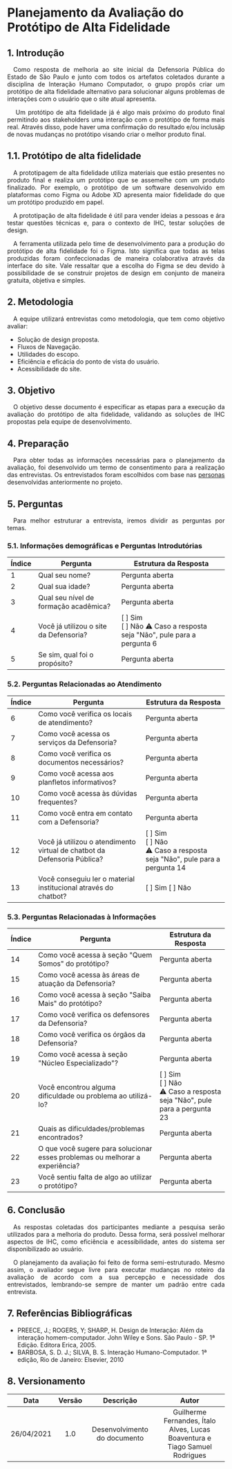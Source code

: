 # Planejamento da Avaliação do Protótipo de Alta Fidelidade

## 1. Introdução
<p style='text-align:justify'>&emsp;Como resposta de melhoria ao site inicial da Defensoria Pública do Estado de São Paulo e junto com todos os artefatos coletados durante a disciplina de Interação Humano Computador, o grupo propôs criar um protótipo de alta fidelidade alternativo para solucionar alguns problemas de interações com o usuário que o site atual apresenta.</p>

<p style='text-align:justify'>&emsp; Um protótipo de alta fidelidade já é algo mais próximo do produto final permitindo aos stakeholders uma interação  com o protótipo de forma mais real. Através disso, pode haver uma confirmação do resultado e/ou inclusãp de novas mudanças no protótipo visando criar o melhor produto final.</p>

## 1.1. Protótipo de alta fidelidade
<p style='text-align:justify'>&emsp;A prototipagem de alta fidelidade utiliza materiais que estão presentes no produto final e realiza um protótipo que se assemelhe com um produto finalizado. Por exemplo, o protótipo de um software desenvolvido em plataformas como Figma ou Adobe XD apresenta maior fidelidade do que um protótipo produzido em papel.</p>

<p style='text-align:justify'>&emsp;A prototipação de alta fidelidade é útil para vender ideias a pessoas e ára testar questões técnicas e, para o contexto de IHC, testar soluções de design.</p>

<p style='text-align:justify'>&emsp;A ferramenta utilizada pelo time de desenvolvimento para a produção do protótipo de alta fidelidade foi o Figma. Isto significa que todas as telas produzidas foram confeccionadas de maneira colaborativa através da interface do site. Vale ressaltar que a escolha do Figma se deu devido à possibilidade de se construir projetos de design em conjunto de maneira gratuita, objetiva e simples.</p>

## 2. Metodologia
<p style='text-align:justify'>&emsp;A equipe utilizará entrevistas como metodologia, que tem como objetivo avaliar:</p>

- Solução de design proposta.
- Fluxos de Navegação.
- Utilidades do escopo.
- Eficiência e eficácia do ponto de vista do usuário.
- Acessibilidade do site.

## 3. Objetivo
<p style='text-align:justify'>&emsp;O objetivo desse documento é especificar as etapas para a execução da avaliação do protótipo de alta fidelidade, validando as soluções de IHC propostas pela equipe de desenvolvimento.</p>

## 4. Preparação
<p style='text-align:justify'>&emsp;Para obter todas as informações necessárias para o planejamento da avaliação, foi desenvolvido um termo de consentimento para a realização das entrevistas. Os entrevistados foram escolhidos com base nas <a href="https://interacao-humano-computador.github.io/2020.2-DefensoriaSP/an%C3%A1lise-de-requisitos/personas/">personas</a> desenvolvidas anteriormente no projeto.</p>


## 5. Perguntas
<p style='text-align:justify'>&emsp;Para melhor estruturar a entrevista, iremos dividir as perguntas por temas.</p>

### 5.1. Informações demográficas e Perguntas Introdutórias

|Índice|Pergunta|Estrutura da Resposta|
|------|--------|--------|
|1|Qual seu nome?|Pergunta aberta|
|2|Qual sua idade?|Pergunta aberta|
|3|Qual seu nível de formação acadêmica?|Pergunta aberta|
|4|Você já utilizou o site da Defensoria?|[ ] Sim </br> [ ] Não ⚠️ Caso a resposta seja "Não", pule para a pergunta 6|
|5|Se sim, qual foi o propósito?|Pergunta aberta|

### 5.2. Perguntas Relacionadas ao Atendimento

|Índice|Pergunta|Estrutura da Resposta|
|------|--------|--------|
|6|Como você verifica os locais de atendimento?|Pergunta aberta|
|7|Como você acessa os serviços da Defensoria?|Pergunta aberta|
|8|Como você verifica os documentos necessários?|Pergunta aberta|
|9|Como você acessa aos planfletos informativos?|Pergunta aberta|
|10|Como você acessa às dúvidas frequentes?|Pergunta aberta|
|11|Como você entra em contato com a Defensoria?|Pergunta aberta|
|12|Você já utilizou o atendimento virtual de chatbot da Defensoria Pública?|[ ] Sim </br> [ ] Não</br> ⚠️ Caso a resposta seja "Não", pule para a pergunta 14|
|13|Você conseguiu ler o material institucional através do chatbot?|[ ] Sim [ ] Não

### 5.3. Perguntas Relacionadas à Informações

|Índice|Pergunta|Estrutura da Resposta|
|------|--------|--------|
|14|Como você acessa à seção "Quem Somos" do protótipo?| Pergunta aberta |
|15|Como você acessa às áreas de atuação da Defensoria?|Pergunta aberta|
|16|Como você acessa à seção "Saiba Mais" do protótipo?|Pergunta aberta|
|17|Como você verifica os defensores da Defensoria?|Pergunta aberta|
|18|Como você verifica os órgãos da Defensoria?	|Pergunta aberta|
|19|Como você acessa à seção "Núcleo Especializado"?|Pergunta aberta|
|20|Você encontrou alguma dificuldade ou problema ao utilizá-lo?|[ ] Sim </br> [ ] Não </br> ⚠️ Caso a resposta seja "Não", pule para a pergunta 23|
|21|Quais as dificuldades/problemas encontrados? |Pergunta aberta|
|22|O que você sugere para solucionar esses problemas ou melhorar a experiência?|Pergunta aberta|
|23|Você sentiu falta de algo ao utilizar o protótipo?|Pergunta aberta|

## 6. Conclusão

<p style='text-align:justify'>&emsp;As respostas coletadas dos participantes mediante a pesquisa serão utilizados para a melhoria do produto. Dessa forma, será possível melhorar aspectos de IHC, como eficiência e acessibilidade, antes do sistema ser disponibilizado ao usuário.</p>

<p style='text-align:justify'>&emsp;O planejamento da avaliação foi feito de forma semi-estruturado. Mesmo assim, o avaliador segue livre para executar mudanças no roteiro da avaliação de acordo com a sua percepção e necessidade dos entrevistados, lembrando-se sempre de manter um padrão entre cada entrevista.</p>

## 7. Referências Bibliográficas

- PREECE, J.; ROGERS, Y; SHARP, H. Design de Interação: Além da interação homem-computador. John Wiley e Sons. São Paulo - SP. 1ª Edição. Editora Erica, 2005.
- BARBOSA, S. D. J.; SILVA, B. S. Interação Humano-Computador. 1ª edição, Rio de Janeiro: Elsevier, 2010

## 8. Versionamento

|    Data    | Versão |                     Descrição                      |               Autor               |
| :--------: | :----: | :------------------------------------------------: | :-------------------------------: |
| 26/04/2021 |  1.0   | Desenvolvimento do documento | Guilherme Fernandes, Ítalo Alves, Lucas Boaventura e Tiago Samuel Rodrigues |

